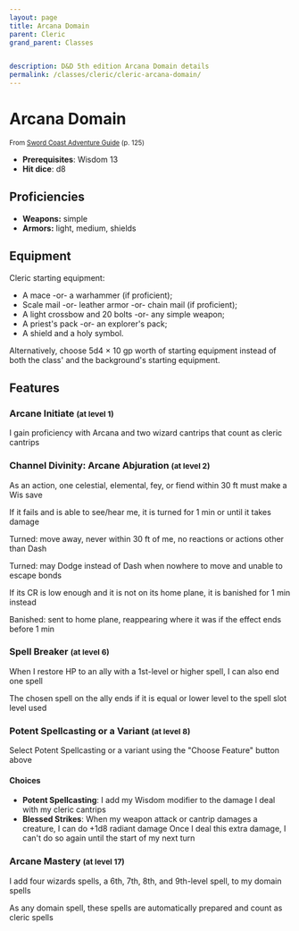 ```yaml
---
layout: page
title: Arcana Domain
parent: Cleric
grand_parent: Classes


description: D&D 5th edition Arcana Domain details
permalink: /classes/cleric/cleric-arcana-domain/
---
```


# Arcana Domain

<small>From <a target="_blank" href="https://dnd.wizards.com/products/tabletop-games/rpg-products/sc-adventurers-guide">Sword Coast Adventure Guide</a> (p. 125)</small>
- **Prerequisites**: Wisdom 13
- **Hit dice**: d8

## Proficiencies

- **Weapons:** simple
- **Armors:** light, medium, shields

## Equipment


Cleric starting equipment:

- A mace -or- a warhammer (if proficient);
- Scale mail -or- leather armor -or- chain mail (if proficient);
- A light crossbow and 20 bolts -or- any simple weapon;
- A priest's pack -or- an explorer's pack;
- A shield and a holy symbol.

Alternatively, choose 5d4 × 10 gp worth of starting equipment instead of both the class' and the background's starting equipment.


## Features

### Arcane Initiate <small>(at level 1)</small>


I gain proficiency with Arcana and two wizard cantrips that count as cleric cantrips



### Channel Divinity: Arcane Abjuration <small>(at level 2)</small>


As an action, one celestial, elemental, fey, or fiend within 30 ft must make a Wis save

If it fails and is able to see/hear me, it is turned for 1 min or until it takes damage

Turned: move away, never within 30 ft of me, no reactions or actions other than Dash

Turned: may Dodge instead of Dash when nowhere to move and unable to escape bonds

If its CR is low enough and it is not on its home plane, it is banished for 1 min instead

Banished: sent to home plane, reappearing where it was if the effect ends before 1 min



### Spell Breaker <small>(at level 6)</small>


When I restore HP to an ally with a 1st-level or higher spell, I can also end one spell

The chosen spell on the ally ends if it is equal or lower level to the spell slot level used



### Potent Spellcasting or a Variant <small>(at level 8)</small>


Select Potent Spellcasting or a variant using the "Choose Feature" button above
#### Choices
- **Potent Spellcasting**: 
   I add my Wisdom modifier to the damage I deal with my cleric cantrips
- **Blessed Strikes**: 
   When my weapon attack or cantrip damages a creature, I can do +1d8 radiant damage
   Once I deal this extra damage, I can't do so again until the start of my next turn






### Arcane Mastery <small>(at level 17)</small>


I add four wizards spells, a 6th, 7th, 8th, and 9th-level spell, to my domain spells

As any domain spell, these spells are automatically prepared and count as cleric spells



